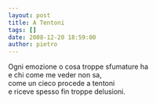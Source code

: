 ```yaml
---
layout: post
title: A Tentoni
tags: []
date: 2008-12-20 18:59:00
author: pietro
---
```

Ogni emozione o cosa troppe sfumature ha<br/>e chi come me veder non sa,<br/>come un cieco procede a tentoni<br/>e riceve spesso fin troppe delusioni.
